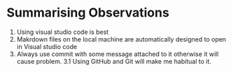 # Summarising Observations

1. Using visual studio code is best
2. Makrdown files on the local machine are automatically designed to open in Visual studio code
3. Always use commit with some message attached to it otherwise it will cause problem.
    3.1 Using GitHub and Git will make me habitual to it.